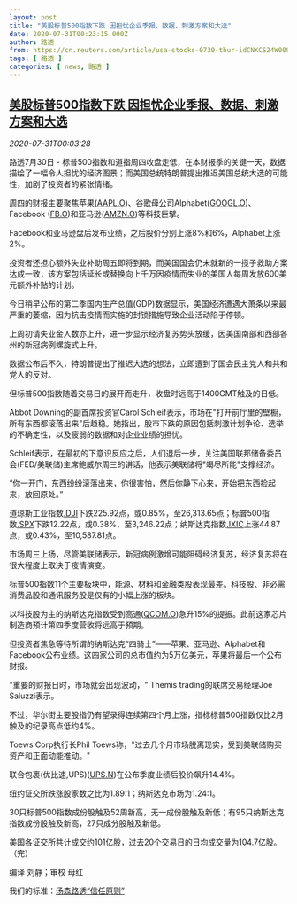 ```yaml
---
layout: post
title: "美股标普500指数下跌 因担忧企业季报、数据、刺激方案和大选"
date: 2020-07-31T00:23:15.000Z
author: 路透
from: https://cn.reuters.com/article/usa-stocks-0730-thur-idCNKCS24W009
tags: [ 路透 ]
categories: [ news, 路透 ]
---
```

<!--1596154995000-->
[美股标普500指数下跌 因担忧企业季报、数据、刺激方案和大选](https://cn.reuters.com/article/usa-stocks-0730-thur-idCNKCS24W009)
------

<div>
<div><i>2020-07-31T00:03:28</i></div><div class="StandardArticleBody_body"><p>路透7月30日 - 标普500指数和道指周四收盘走低，在本财报季的关键一天，数据描绘了一幅令人担忧的经济图景；而美国总统特朗普提出推迟美国总统大选的可能性，加剧了投资者的紧张情绪。 </p><p>周四的财报主要聚焦苹果(<span id="symbol_AAPL.O_0"><a href="//www.reuters.com/companies/AAPL.O">AAPL.O</a></span>)、谷歌母公司Alphabet(<span id="symbol_GOOGL.O_1"><a href="//www.reuters.com/companies/GOOGL.O">GOOGL.O</a></span>)、Facebook (<span id="symbol_FB.O_2"><a href="//www.reuters.com/companies/FB.O">FB.O</a></span>)和亚马逊(<span id="symbol_AMZN.O_3"><a href="//www.reuters.com/companies/AMZN.O">AMZN.O</a></span>)等科技巨擘。 </p><p>Facebook和亚马逊盘后发布业绩，之后股价分别上涨8%和6%，Alphabet上涨2%。 </p><p>投资者还担心额外失业补助周五即将到期，而美国国会仍未就新的一揽子救助方案达成一致，该方案包括延长或替换向上千万因疫情而失业的美国人每周发放600美元额外补贴的计划。 </p><p>今日稍早公布的第二季国内生产总值(GDP)数据显示，美国经济遭遇大萧条以来最严重的萎缩，因为抗击疫情而实施的封锁措施导致企业活动陷于停顿。 </p><p>上周初请失业金人数亦上升，进一步显示经济复苏势头放缓，因美国南部和西部各州的新冠病例螺旋式上升。 </p><p>数据公布后不久，特朗普提出了推迟大选的想法，立即遭到了国会民主党人和共和党人的反对。 </p><p>但标普500指数随着交易日的展开而走升，收盘时远高于1400GMT触及的日低。 </p><p>Abbot Downing的副首席投资官Carol Schleif表示，市场在"打开前厅里的壁橱，所有东西都滚落出来"后趋稳。她指出，股市下跌的原因包括刺激计划争论、选举的不确定性，以及疲弱的数据和对企业业绩的担忧。 </p><p>Schleif表示，在最初的下意识反应之后，人们退后一步，关注美国联邦储备委员会(FED/美联储)主席鲍威尔周三的讲话，他表示美联储将"竭尽所能"支撑经济。 </p><p>“你一开门，东西纷纷滚落出来，你很害怕，然后你静下心来，开始把东西捡起来，放回原处。” </p><p>道琼斯工业指数<a href="/investing/markets/index?symbol=.DJI">.DJI</a>下跌225.92点，或0.85%，至26,313.65点；标普500指数<a href="/investing/markets/index?symbol=.SPX">.SPX</a>下跌12.22点，或0.38%，至3,246.22点；纳斯达克指数<a href="/investing/markets/index?symbol=.IXIC">.IXIC</a>上涨44.87点，或0.43%，至10,587.81点。 </p><p>市场周三上扬，尽管美联储表示，新冠病例激增可能阻碍经济复苏，经济复苏将在很大程度上取决于疫情演变。 </p><p>标普500指数11个主要板块中，能源、材料和金融类股表现最差。科技股、非必需消费品股和通讯服务股是仅有的小幅上涨的板块。 </p><p>以科技股为主的纳斯达克指数受到高通(<span id="symbol_QCOM.O_7"><a href="//www.reuters.com/companies/QCOM.O">QCOM.O</a></span>)急升15%的提振。此前这家芯片制造商预计第四季度营收将远高于预期。 </p><p>但投资者焦急等待所谓的纳斯达克“四骑士”——苹果、亚马逊、Alphabet和Facebook公布业绩。这四家公司的总市值约为5万亿美元，苹果将最后一个公布财报。 </p><p>"重要的财报日时，市场就会出现波动，" Themis trading的联席交易经理Joe Saluzzi表示。 </p><p>不过，华尔街主要股指仍有望录得连续第四个月上涨，指标标普500指数仅比2月触及的纪录高点低约4%。 </p><p>Toews Corp执行长Phil Toews称，"过去几个月市场脱离现实，受到美联储购买资产和正面动能推动。" </p><p>联合包裹(优比速,UPS)(<span id="symbol_UPS.N_8"><a href="//www.reuters.com/companies/UPS.N">UPS.N</a></span>)在公布季度业绩后股价飙升14.4%。 </p><p>纽约证交所跌涨股家数之比为1.89:1；纳斯达克市场为1.24:1。 </p><p>30只标普500指数成份股触及52周新高，无一成份股触及新低；有95只纳斯达克指数成份股触及新高，27只成分股触及新低。 </p><p>美国各证交所共计成交约101亿股，过去20个交易日的日均成交量为104.7亿股。（完）     </p><div class="Attribution_container"><div class="Attribution_attribution"><p class="Attribution_content">编译 刘静；审校 母红</p></div></div><div class="StandardArticleBody_trustBadgeContainer"><span class="StandardArticleBody_trustBadgeTitle">我们的标准：</span><span class="trustBadgeUrl"><a href="https://www.thomsonreuters.cn/content/dam/openweb/documents/pdf/china/brochures/about-us-1.pdf">汤森路透“信任原则”</a></span></div></div>
</div>
